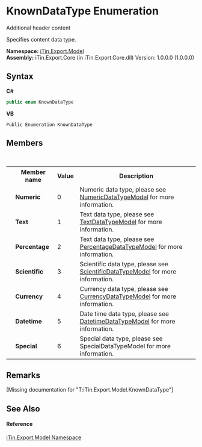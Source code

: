 # KnownDataType Enumeration
Additional header content 

Specifies content data type.

**Namespace:**&nbsp;<a href="N_iTin_Export_Model">iTin.Export.Model</a><br />**Assembly:**&nbsp;iTin.Export.Core (in iTin.Export.Core.dll) Version: 1.0.0.0 (1.0.0.0)

## Syntax

**C#**<br />
``` C#
public enum KnownDataType
```

**VB**<br />
``` VB
Public Enumeration KnownDataType
```


## Members
&nbsp;<table><tr><th></th><th>Member name</th><th>Value</th><th>Description</th></tr><tr><td /><td target="F:iTin.Export.Model.KnownDataType.Numeric">**Numeric**</td><td>0</td><td>Numeric data type, please see <a href="T_iTin_Export_Model_NumericDataTypeModel">NumericDataTypeModel</a> for more information.</td></tr><tr><td /><td target="F:iTin.Export.Model.KnownDataType.Text">**Text**</td><td>1</td><td>Text data type, please see <a href="T_iTin_Export_Model_TextDataTypeModel">TextDataTypeModel</a> for more information.</td></tr><tr><td /><td target="F:iTin.Export.Model.KnownDataType.Percentage">**Percentage**</td><td>2</td><td>Text data type, please see <a href="T_iTin_Export_Model_PercentageDataTypeModel">PercentageDataTypeModel</a> for more information.</td></tr><tr><td /><td target="F:iTin.Export.Model.KnownDataType.Scientific">**Scientific**</td><td>3</td><td>Scientific data type, please see <a href="T_iTin_Export_Model_ScientificDataTypeModel">ScientificDataTypeModel</a> for more information.</td></tr><tr><td /><td target="F:iTin.Export.Model.KnownDataType.Currency">**Currency**</td><td>4</td><td>Currency data type, please see <a href="T_iTin_Export_Model_CurrencyDataTypeModel">CurrencyDataTypeModel</a> for more information.</td></tr><tr><td /><td target="F:iTin.Export.Model.KnownDataType.Datetime">**Datetime**</td><td>5</td><td>Date time data type, please see <a href="T_iTin_Export_Model_DatetimeDataTypeModel">DatetimeDataTypeModel</a> for more information.</td></tr><tr><td /><td target="F:iTin.Export.Model.KnownDataType.Special">**Special**</td><td>6</td><td>Special data type, please see SpecialDataTypeModel for more information.</td></tr></table>

## Remarks
\[Missing <remarks> documentation for "T:iTin.Export.Model.KnownDataType"\]

## See Also


#### Reference
<a href="N_iTin_Export_Model">iTin.Export.Model Namespace</a><br />